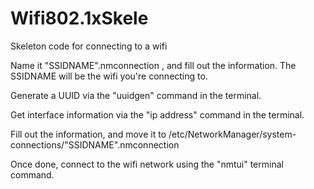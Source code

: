 # Wifi802.1xSkele
Skeleton code for connecting to a wifi

Name it "SSIDNAME".nmconnection , and fill out the information. The SSIDNAME will be the wifi you're connecting to.

Generate a UUID via the "uuidgen" command in the terminal.

Get interface information via the "ip address" command in the terminal.

Fill out the information, and move it to /etc/NetworkManager/system-connections/"SSIDNAME".nmconnection

Once done, connect to the wifi network using the "nmtui" terminal command.
